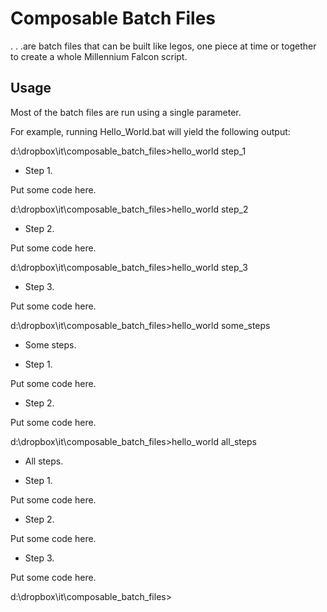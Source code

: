 # Composable Batch Files

. . .are batch files that can be built like legos, one piece at time or together to create a whole Millennium Falcon script.

## Usage

Most of the batch files are run using a single parameter.

For example, running Hello_World.bat will yield the following output:


d:\dropbox\it\composable_batch_files>hello_world step_1

* Step 1.

Put some code here.

d:\dropbox\it\composable_batch_files>hello_world step_2

* Step 2.

Put some code here.

d:\dropbox\it\composable_batch_files>hello_world step_3

* Step 3.

Put some code here.

d:\dropbox\it\composable_batch_files>hello_world some_steps

* Some steps.

* Step 1.

Put some code here.

* Step 2.

Put some code here.

d:\dropbox\it\composable_batch_files>hello_world all_steps

* All steps.

* Step 1.

Put some code here.

* Step 2.

Put some code here.

* Step 3.

Put some code here.

d:\dropbox\it\composable_batch_files>
